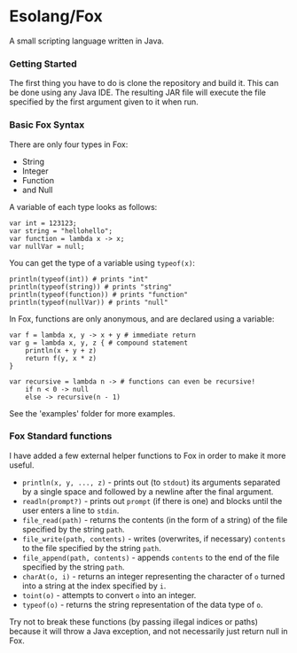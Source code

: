 # Esolang/Fox #

A small scripting language written in Java.

### Getting Started ###
The first thing you have to do is clone the repository and build it. This can be done using any Java IDE.
The resulting JAR file will execute the file specified by the first argument given to it when run.

### Basic Fox Syntax ###
There are only four types in Fox:
 * String 
 * Integer
 * Function
 * and Null

A variable of each type looks as follows:
```
var int = 123123;
var string = "hellohello";
var function = lambda x -> x;
var nullVar = null;
```

You can get the type of a variable using `typeof(x)`:

```
println(typeof(int)) # prints "int"
println(typeof(string)) # prints "string"
println(typeof(function)) # prints "function"
println(typeof(nullVar)) # prints "null"
```


In Fox, functions are only anonymous, and are declared using a variable:
```
var f = lambda x, y -> x + y # immediate return
var g = lambda x, y, z { # compound statement
    println(x + y + z)
    return f(y, x * z)
}

var recursive = lambda n -> # functions can even be recursive!
    if n < 0 -> null
    else -> recursive(n - 1)
```

See the 'examples' folder for more examples.

### Fox Standard functions ###
I have added a few external helper functions to Fox in order to make it more useful.

* `println(x, y, ..., z)` - prints out (to `stdout`) its arguments separated by a single space and followed by a newline after the final argument.
* `readln(prompt?)` - prints out `prompt` (if there is one) and blocks until the user enters a line to `stdin`.
* `file_read(path)` - returns the contents (in the form of a string) of the file specified by the string `path`.
* `file_write(path, contents)` - writes (overwrites, if necessary) `contents` to the file specified by the string `path`.
* `file_append(path, contents)` - appends `contents` to the end of the file specified by the string `path`.
* `charAt(o, i)` - returns an integer representing the character of `o` turned into a string at the index specified by `i`.
* `toint(o)` - attempts to convert `o` into an integer.
* `typeof(o)` - returns the string representation of the data type of `o`.

Try not to break these functions (by passing illegal indices or paths) because it will throw a Java exception, 
and not necessarily just return null in Fox.